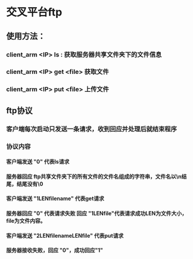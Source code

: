 # 交叉平台ftp

## 使用方法：

### client_arm \<IP\> ls  : 获取服务器共享文件夹下的文件信息

### client_arm \<IP\> get \<file\> 获取文件

### client_arm \<IP\> put \<file\> 上传文件

## ftp协议

### 客户端每次启动只发送一条请求，收到回应并处理后就结束程序

### 协议内容

#### 客户端发送 "0" 代表ls请求

#### 服务器回应 ftp共享文件夹下的所有文件的文件名组成的字符串，文件名以\n结尾，结尾没有\0

#### 客户端发送 "1LENfilename" 代表get请求

#### 服务器回应 "0" 代表请求失败 回应 "1LENfile"代表请求成功LEN为文件大小，file为文件内容。

#### 客户端发送 "2LENfilenameLENfile" 代表put请求

#### 服务器接收失败，回应 "0"，成功回应"1"